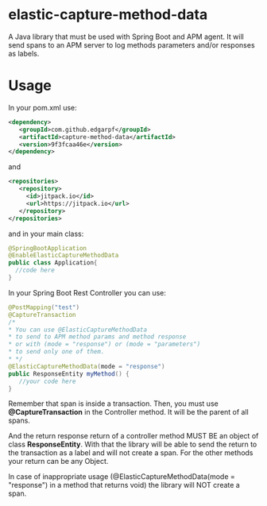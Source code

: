 # elastic-capture-method-data
A Java library that must be used with Spring Boot and APM agent. It will send spans to an APM server to log methods parameters and/or responses as labels.
# Usage

In your pom.xml use:

``` xml
<dependency>
   <groupId>com.github.edgarpf</groupId>
   <artifactId>capture-method-data</artifactId>
   <version>9f3fcaa46e</version>
</dependency>
```

and

``` xml
<repositories>
   <repository>
     <id>jitpack.io</id>
     <url>https://jitpack.io</url>
   </repository>
</repositories>
```

and in your main class:

```java
@SpringBootApplication
@EnableElasticCaptureMethodData
public class Application{
  //code here
}
```

In your Spring Boot Rest Controller you can use:

```java
@PostMapping("test")
@CaptureTransaction
/*
* You can use @ElasticCaptureMethodData
* to send to APM method params and method response 
* or with (mode = "response") or (mode = "parameters")
* to send only one of them.
* */
@ElasticCaptureMethodData(mode = "response")
public ResponseEntity myMethod() {
   //your code here
}
```

Remember that span is inside a transaction. Then, you must use **@CaptureTransaction** in the Controller method. It will be the parent of all spans. 

And the return response return of a controller method MUST BE an object of class **ResponseEntity**. With that the library will be able to send the return to the transaction as a label and will not create a span. For the other methods your return can be any Object.

In case of inappropriate usage (@ElasticCaptureMethodData(mode = "response") in a method that returns void) the library will NOT create a span. 

